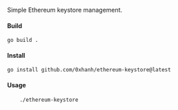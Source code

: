 Simple Ethereum keystore management.

#### Build

```
go build .
```

#### Install

```
go install github.com/0xhanh/ethereum-keystore@latest
```

#### Usage

```bash
    ./ethereum-keystore
```

